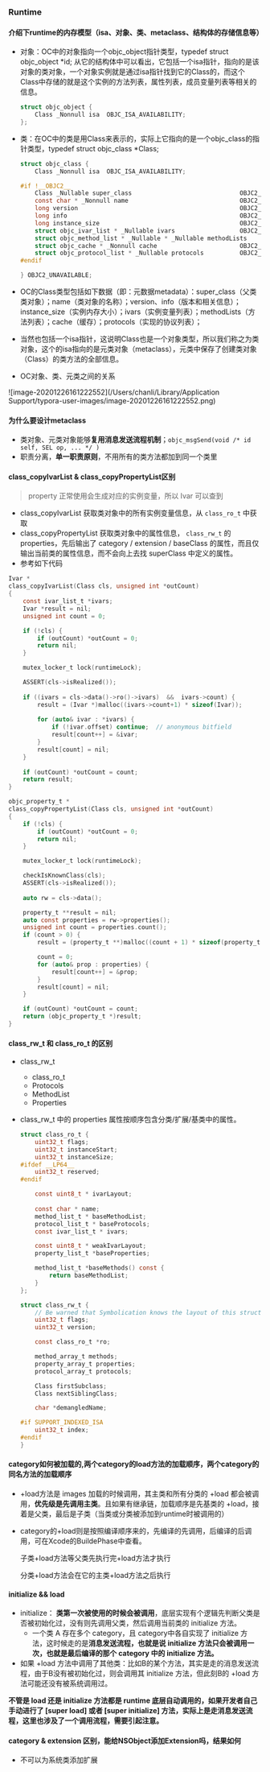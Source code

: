 ### Runtime

#### 介绍下runtime的内存模型（isa、对象、类、metaclass、结构体的存储信息等）

- 对象：OC中的对象指向一个objc_object指针类型，typedef struct objc_object *id; 从它的结构体中可以看出，它包括一个isa指针，指向的是该对象的类对象，一个对象实例就是通过isa指针找到它的Class的，而这个Class中存储的就是这个实例的方法列表，属性列表，成员变量列表等相关的信息。

  ``` c
  struct objc_object {
      Class _Nonnull isa  OBJC_ISA_AVAILABILITY;
  };
  ```

- 类：在OC中的类是用Class来表示的，实际上它指向的是一个objc_class的指针类型，typedef struct objc_class *Class;

  ```c
  struct objc_class {
      Class _Nonnull isa  OBJC_ISA_AVAILABILITY;
  
  #if !__OBJC2__
      Class _Nullable super_class                              OBJC2_UNAVAILABLE;
      const char * _Nonnull name                               OBJC2_UNAVAILABLE;
      long version                                             OBJC2_UNAVAILABLE;
      long info                                                OBJC2_UNAVAILABLE;
      long instance_size                                       OBJC2_UNAVAILABLE;
      struct objc_ivar_list * _Nullable ivars                  OBJC2_UNAVAILABLE;
      struct objc_method_list * _Nullable * _Nullable methodLists                    OBJC2_UNAVAILABLE;
      struct objc_cache * _Nonnull cache                       OBJC2_UNAVAILABLE;
      struct objc_protocol_list * _Nullable protocols          OBJC2_UNAVAILABLE;
  #endif
  
  } OBJC2_UNAVAILABLE;
  ```

- OC的Class类型包括如下数据（即：元数据metadata）：super_class（父类类对象）；name（类对象的名称）；version、info（版本和相关信息）；instance_size（实例内存大小）；ivars（实例变量列表）；methodLists（方法列表）；cache（缓存）；protocols（实现的协议列表）；

- 当然也包括一个isa指针，这说明Class也是一个对象类型，所以我们称之为类对象，这个的isa指向的是元类对象（metaclass），元类中保存了创建类对象（Class）的类方法的全部信息。

- OC对象、类、元类之间的关系

![image-20201226161222552](/Users/chanli/Library/Application Support/typora-user-images/image-20201226161222552.png)

#### 为什么要设计metaclass

- 类对象、元类对象能够**复用消息发送流程机制**；`objc_msgSend(void /* id self, SEL op, ... */ )`
- 职责分离，**单一职责原则**，不用所有的类方法都加到同一个类里

#### class_copyIvarList & class_copyPropertyList区别

> property 正常使用会生成对应的实例变量，所以 Ivar 可以查到

- class_copyIvarList 获取类对象中的所有实例变量信息，从 `class_ro_t` 中获取
- class_copyPropertyList 获取类对象中的属性信息， `class_rw_t` 的 properties，先后输出了 category / extension / baseClass 的属性，而且仅输出当前类的属性信息，而不会向上去找 superClass 中定义的属性。
- 参考如下代码

```c
Ivar *
class_copyIvarList(Class cls, unsigned int *outCount)
{
    const ivar_list_t *ivars;
    Ivar *result = nil;
    unsigned int count = 0;

    if (!cls) {
        if (outCount) *outCount = 0;
        return nil;
    }

    mutex_locker_t lock(runtimeLock);

    ASSERT(cls->isRealized());
    
    if ((ivars = cls->data()->ro()->ivars)  &&  ivars->count) {
        result = (Ivar *)malloc((ivars->count+1) * sizeof(Ivar));
        
        for (auto& ivar : *ivars) {
            if (!ivar.offset) continue;  // anonymous bitfield
            result[count++] = &ivar;
        }
        result[count] = nil;
    }
    
    if (outCount) *outCount = count;
    return result;
}

objc_property_t *
class_copyPropertyList(Class cls, unsigned int *outCount)
{
    if (!cls) {
        if (outCount) *outCount = 0;
        return nil;
    }

    mutex_locker_t lock(runtimeLock);

    checkIsKnownClass(cls);
    ASSERT(cls->isRealized());
    
    auto rw = cls->data();

    property_t **result = nil;
    auto const properties = rw->properties();
    unsigned int count = properties.count();
    if (count > 0) {
        result = (property_t **)malloc((count + 1) * sizeof(property_t *));

        count = 0;
        for (auto& prop : properties) {
            result[count++] = &prop;
        }
        result[count] = nil;
    }

    if (outCount) *outCount = count;
    return (objc_property_t *)result;
}
```

#### class_rw_t 和 class_ro_t 的区别

- class_rw_t

  - class_ro_t
  - Protocols
  - MethodList
  - Properties
  
- class_rw_t 中的 properties 属性按顺序包含分类/扩展/基类中的属性。

  ```c
  struct class_ro_t {
      uint32_t flags;
      uint32_t instanceStart;
      uint32_t instanceSize;
  #ifdef __LP64__
      uint32_t reserved;
  #endif
  
      const uint8_t * ivarLayout;
      
      const char * name;
      method_list_t * baseMethodList;
      protocol_list_t * baseProtocols;
      const ivar_list_t * ivars;
  
      const uint8_t * weakIvarLayout;
      property_list_t *baseProperties;
  
      method_list_t *baseMethods() const {
          return baseMethodList;
      }
  };
  
  struct class_rw_t {
      // Be warned that Symbolication knows the layout of this structure.
      uint32_t flags;
      uint32_t version;
  
      const class_ro_t *ro;
  
      method_array_t methods;
      property_array_t properties;
      protocol_array_t protocols;
  
      Class firstSubclass;
      Class nextSiblingClass;
  
      char *demangledName;
  
  #if SUPPORT_INDEXED_ISA
      uint32_t index;
  #endif
  }
  ```

#### category如何被加载的,两个category的load方法的加载顺序，两个category的同名方法的加载顺序

- +load方法是 images 加载的时候调用，其主类和所有分类的 +load 都会被调用，**优先级是先调用主类**。且如果有继承链，加载顺序是先基类的 +load，接着是父类，最后是子类（当类或分类被添加到runtime时被调用的）

- category的+load则是按照编译顺序来的，先编译的先调用，后编译的后调用，可在Xcode的BuildePhase中查看。

  子类+load方法等父类先执行完+load方法才执行

  分类+load方法会在它的主类+load方法之后执行

#### initialize && load

- initialize： **类第一次被使用的时候会被调用**，底层实现有个逻辑先判断父类是否被初始化过，没有则先调用父类，然后调用当前类的 initialize 方法。
  - 一个类 A 存在多个 category，且 category中各自实现了 initialize 方法，这时候走的是**消息发送流程，也就是说 initialize 方法只会被调用一次，也就是最后编译的那个 category 中的 initialize 方法。**
- 如果 +load 方法中调用了其他类：比如B的某个方法，其实是走的消息发送流程，由于B没有被初始化过，则会调用其 initialize 方法，但此刻B的 +load 方法可能还没有被系统调用过。

**不管是 load 还是 initialize 方法都是 runtime 底层自动调用的，如果开发者自己手动进行了 [super load] 或者 [super initialize] 方法，实际上是走消息发送流程，这里也涉及了一个调用流程，需要引起注意。**

#### category & extension 区别，能给NSObject添加Extension吗，结果如何

- 不可以为系统类添加扩展

